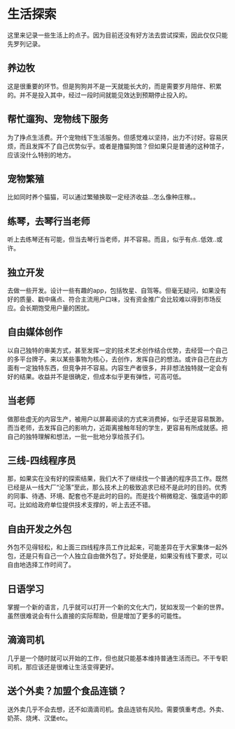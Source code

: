 # 生活探索

这里来记录一些生活上的点子。因为目前还没有好方法去尝试探索，因此仅仅只能先罗列记录。

## 养边牧

这是很重要的环节。但是狗狗并不是一天就能长大的，而是需要岁月陪伴、积累的。并不是投入其中，经过一段时间就能见效达到预期停止投入的。

## 帮忙遛狗、宠物线下服务

为了挣点生活费。开个宠物线下生活服务。但感觉难以坚持，出力不讨好。容易厌烦，而且发挥不了自己优势似乎。或者是撸猫狗馆？但如果只是普通的这种馆子，应该没什么特别的地方。

## 宠物繁殖

比如同时养个猫猫，可以通过繁殖换取一定经济收益...怎么像种庄稼。。

## 练琴，去琴行当老师

听上去练琴还有可能，但当去琴行当老师，并不容易。而且，似乎有点..低效..或许。

## 独立开发

去做一些开发。设计一些有趣的app，包括牧星、自驾等。但毫无疑问，如果没有好的质量、戳中痛点、符合主流用户口味，没有资金推广会比较难以得到市场反应。会长期饱受用户量的困扰。

## 自由媒体创作

以自己独特的审美方式，甚至发挥一定的技术艺术创作结合优势，去经营一个自己的多平台牌子。来以某些事物为核心，去创作，发挥自己的想法。或许自己在此方面有一定独特东西，但竞争并不容易。内容生产者很多，并非想法独特就一定会有好的结果。收益并不是很确定，但成本似乎更有弹性，可高可低。

## 当老师

做那些虚无的内容生产，被用户以屏幕阅读的方式来消费掉，似乎还是容易飘渺。而当老师，去发挥自己的影响力，近距离接触年轻的学生，更容易有所成就感。把自己的独特理解和想法，一批一批地分享给孩子们。

## 三线-四线程序员

那，如果实在没有好的探索结果，我们大不了继续找一个普通的程序员工作。既然已经是从一线大厂“沦落”至此，那么技术上的极致追求已经不是此时的目的。优秀的同事、待遇、环境、配套也不是此时的目的。而是找个稍微稳定、强度适中的即可。比如给政府单位提供技术支撑的，听上去还不错。

## 自由开发之外包

外包不见得轻松，和上面三四线程序员工作比起来，可能差异在于大家集体一起外包，还是只有自己一个人独立自由做外包了。好处便是，如果没有线下要求，可以自由地选择工作时间了。

## 日语学习

掌握一个新的语言，几乎就可以打开一个新的文化大门，犹如发现一个新的世界。虽然很难说会有什么直接的实际帮助，但是增加了更多的可能性。

## 滴滴司机

几乎是一个随时就可以开始的工作，但也就只能基本维持普通生活而已。不干专职司机，那应该还是很难让生活变得更好。

## 送个外卖？加盟个食品连锁？

送外卖几乎不会去想，还不如滴滴司机。食品连锁有风险。需要慎重考虑。外卖、奶茶、烧烤、汉堡etc。

##